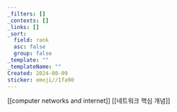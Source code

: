 ```yaml
---
_filters: []
_contexts: []
_links: []
_sort:
  field: rank
  asc: false
  group: false
_template: ""
_templateName: ""
Created: 2024-08-09
sticker: emoji//1fa90
---
```

[[computer networks and internet]]
[[네트워크 핵심 개념]]